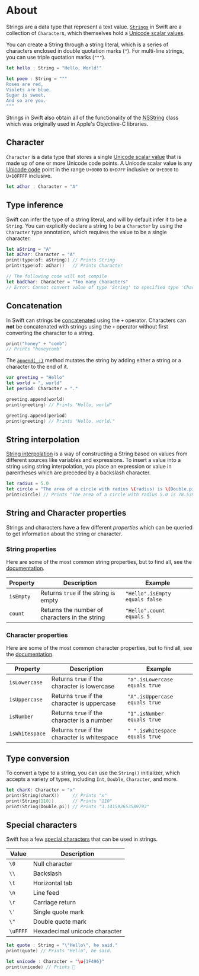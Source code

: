 # About

Strings are a data type that represent a text value.
[`Strings`][strings-and-characters] in Swift are a collection of `Character`s, which themselves hold a [Unicode scalar values][unicode-scalar-values].

You can create a String through a string literal, which is a series of characters enclosed in double quotation marks (`"`).
For multi-line strings, you can use triple quotation marks (`"""`).

```swift
let hello : String = "Hello, World!"

let poem : String = """
Roses are red,
Violets are blue.
Sugar is sweet,
And so are you.
"""
```

Strings in Swift also obtain all of the functionality of the [NSString][nsstring-docs] class which was originally used in Apple's Objective-C libraries.

## Character

`Character` is a data type that stores a single [Unicode scalar value][unicode-scalar-values] that is made up of one or more Unicode code points.
A Unicode scalar value is any [Unicode code][unicode] point in the range `U+0000` to `U+D7FF` inclusive or `U+E000` to `U+10FFFF` inclusive.

```swift
let aChar : Character = "A"
```

## Type inference

Swift can infer the type of a string literal, and will by default infer it to be a `String`.
You can explicitly declare a string to be a `Character` by using the `Character` type annotation, which requires the value to be a single character.

```swift
let aString = "A"
let aChar: Character = "A"
print(type(of: aString)) // Prints String
print(type(of: aChar))   // Prints Character

// The following code will not compile
let badChar: Character = "Too many characters"
// Error: Cannot convert value of type 'String' to specified type 'Character'
```

## Concatenation

In Swift can strings be [concatenated][] using the `+` operator.
Characters can **not** be concatenated with strings using the `+` operator without first converting the character to a string.

```swift
print("honey" + "comb")
// Prints "honeycomb"
```

The [`append(_:)`][append] method mutates the string by adding either a string or a character to the end of it.

```swift
var greeting = "Hello"
let world = ", world"
let period: Character = "."

greeting.append(world)
print(greeting) // Prints "Hello, world"

greeting.append(period)
print(greeting) // Prints "Hello, world."
```

## String interpolation

[String interpolation][string-interpolation] is a way of constructing a String based on values from different sources like variables and expressions.
To insert a value into a string using string interpolation, you place an expression or value in parentheses which are preceded by a backslash character.

```swift
let radius = 5.0
let circle = "The area of a circle with radius \(radius) is \(Double.pi * radius * radius)"
print(circle) // Prints "The area of a circle with radius 5.0 is 78.53981633974483"
```

## String and Character properties

Strings and characters have a few different _properties_ which can be queried to get information about the string or character.

### String properties

Here are some of the most common string properties, but to find all, see the [documentation][string-docs].

| Property  | Description                                    | Example                        |
| --------- | ---------------------------------------------- | ------------------------------ |
| `isEmpty` | Returns `true` if the string is empty          | `"Hello".isEmpty equals false` |
| `count`   | Returns the number of characters in the string | `"Hello".count   equals 5`     |

### Character properties

Here are some of the most common character properties, but to find all, see the [documentation][string-docs].

| Property       | Description                                   | Example                        |
| -------------- | --------------------------------------------- | ------------------------------ |
| `isLowercase`  | Returns `true` if the character is lowercase  | `"a".isLowercase  equals true` |
| `isUppercase`  | Returns `true` if the character is uppercase  | `"A".isUppercase  equals true` |
| `isNumber`     | Returns `true` if the character is a number   | `"1".isNumber     equals true` |
| `isWhitespace` | Returns `true` if the character is whitespace | `" ".isWhitespace equals true` |

## Type conversion

To convert a type to a string, you can use the `String()` initializer, which accepts a variety of types, including `Int`, `Double`, `Character`, and more.

```swift
let charX: Character = "x"
print(String(charX))     // Prints "x"
print(String(110))       // Prints "110"
print(String(Double.pi)) // Prints "3.141592653589793"
```

## Special characters

Swift has a few [special characters][special-characters] that can be used in strings.

| Value    | Description                   |
| -------- | ----------------------------- |
| `\0`     | Null character                |
| `\\`     | Backslash                     |
| `\t`     | Horizontal tab                |
| `\n`     | Line feed                     |
| `\r`     | Carriage return               |
| `\'`     | Single quote mark             |
| `\"`     | Double quote mark             |
| `\uFFFF` | Hexadecimal unicode character |

```swift
let quote : String = "\"Hello\", he said."
print(quote) // Prints "Hello", he said.

let unicode : Character = "\u{1F496}"
print(unicode) // Prints 💖
```

[strings-and-characters]: https://docs.swift.org/swift-book/documentation/the-swift-programming-language/stringsandcharacters/
[string-docs]: https://developer.apple.com/documentation/swift/String
[nsstring-docs]: https://developer.apple.com/documentation/foundation/nsstring
[character-docs]: https://developer.apple.com/documentation/swift/character
[string-interpolation]: https://docs.swift.org/swift-book/documentation/the-swift-programming-language/stringsandcharacters/#String-Interpolation
[unicode-scalar-values]: https://docs.swift.org/swift-book/documentation/the-swift-programming-language/stringsandcharacters/
[unicode]: https://en.wikipedia.org/wiki/Unicode
[concatenated]: https://docs.swift.org/swift-book/documentation/the-swift-programming-language/stringsandcharacters/#Concatenating-Strings-and-Characters
[append]: https://developer.apple.com/documentation/swift/string/append(_:)-4xa8f
[special-characters]: https://docs.swift.org/swift-book/documentation/the-swift-programming-language/stringsandcharacters/#Special-Characters-in-String-Literals
